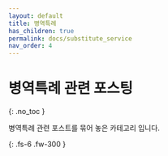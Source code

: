 ```yaml
---
layout: default
title: 병역특례
has_children: true
permalink: docs/substitute_service
nav_order: 4
---
```


# 병역특례 관련 포스팅
{: .no_toc }

병역특례 관련 포스트를 묶어 놓은 카테고리 입니다.

{: .fs-6 .fw-300 }